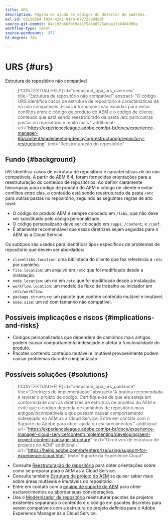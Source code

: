 ```yaml
---
title: URS
description: Página de ajuda de códigos do detector de padrões.
exl-id: 05c5b664-f034-42a2-918b-07772c8d480f
source-git-commit: 84c193b66fbf9c41f546e8575a0aa17e94043b9a
workflow-type: tm+mt
source-wordcount: '377'
ht-degree: 74%

---
```


# URS {#urs}

Estrutura de repositório não compatível

>[!CONTEXTUALHELP]
>id="aemcloud_bpa_urs_overview"
>title="Estrutura de repositório não compatível"
>abstract="O código URS identifica casos de estrutura de repositório e características de nó não compatíveis. Essas informações são exibidas para evitar conflitos entre o código de produto do AEM e o código de cliente, conteúdo que está sendo reestruturado da pasta /etc para outras pastas no repositório e muito mais."
>additional-url="https://experienceleague.adobe.com/pt-br/docs/experience-manager-65/content/implementing/deploying/restructuring/repository-restructuring" text="Reestruturação do repositório"

## Fundo {#background}

`URS`  Identifica casos de estrutura de repositório e características de nó não compatíveis. A partir do AEM 6.4, foram fornecidas orientações para a reestruturação do conteúdo de repositórios. Ao definir claramente hierarquias para código de produto do AEM e código de cliente e evitar conflitos entre elas, o conteúdo está sendo reestruturado da pasta `/etc` para outras pastas no repositório, seguindo as seguintes regras de alto nível:

* O código do produto AEM é sempre colocado em `/libs`, que não deve ser substituído pelo código personalizado.
* O código personalizado deve ser colocado em `/apps`, `/content`, e `/conf`.
* É altamente recomendável que essas diretrizes sejam seguidas para o AEM as a Cloud Service.

Os subtipos são usados para identificar tipos específicos de problemas de repositório que devem ser abordados:

* `clientlibs.location`: uma biblioteca do cliente que faz referência a `/etc` por caminho.
* `file.location`: um arquivo em `/etc` que foi modificado desde a instalação.
* `node.location`: um nó em `/etc` que foi modificado desde a instalação.
* `workflow.location`: um modelo de fluxo de trabalho ou iniciador em `/etc/workflow`.
* `package.structure`: um pacote que contém conteúdo mutável e imutável.
* `node.size`: um nó com tamanho não compatível.

## Possíveis implicações e riscos {#implications-and-risks}

* Códigos personalizados que dependem de caminhos mais antigos podem causar comportamento indesejado e afetar a funcionalidade do produto.
* Pacotes contendo conteúdo mutável e imutável provavelmente podem causar problemas durante a implantação.

## Possíveis soluções {#solutions}

>[!CONTEXTUALHELP]
>id="aemcloud_bpa_urs_guidance"
>title="Diretrizes de implementação"
>abstract="A prática recomendada é revisar o projeto de código. Certifique-se de que ele esteja em conformidade com as diretrizes de estrutura de projetos do AEM e evite que o código dependa de caminhos de repositório mais antigos/incompatíveis e que possam causar comportamento indesejado no AEM as a Cloud Service. Entre em contato com o Suporte da Adobe para obter ajuda ou esclarecimentos."
>additional-url="https://experienceleague.adobe.com/pt-br/docs/experience-manager-cloud-service/content/implementing/developing/aem-project-content-package-structure" text="Diretrizes de estrutura de projetos do AEM"
>additional-url="https://helpx.adobe.com/br/enterprise/using/support-for-experience-cloud.html" text="Suporte da Experience Cloud"

* Consulte [Reestruturação do repositório](https://experienceleague.adobe.com/pt-br/docs/experience-manager-65/content/implementing/deploying/restructuring/repository-restructuring) para obter orientações sobre como se preparar para o AEM as a Cloud Service.
* Consulte também [Estrutura de projeto do AEM](https://experienceleague.adobe.com/pt-br/docs/experience-manager-cloud-service/content/implementing/developing/aem-project-content-package-structure) se quiser saber mais sobre áreas mutáveis e imutáveis do repositório.
* Entre em contato com a [equipe de suporte do AEM](https://helpx.adobe.com/enterprise/using/support-for-experience-cloud.html?lang=pt-BR) para obter esclarecimentos ou abordar suas considerações.
* Use o [Modernizador de repositório](https://experienceleague.adobe.com/en/docs/experience-manager-cloud-service/content/migration-journey/refactoring-tools/repo-modernizer#refactoring-tools) reestruturar pacotes de projetos existentes separando o conteúdo e o código em pacotes discretos para serem compatíveis com a estrutura do projeto definida para o Adobe Experience Manager as a Cloud Service.
